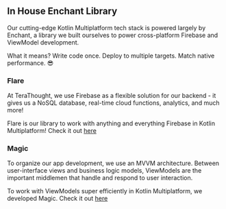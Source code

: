 ## In House Enchant Library

Our cutting-edge Kotlin Multiplatform tech stack is powered largely by Enchant, a library we built ourselves to power cross-platform Firebase and ViewModel development.

What it means? Write code once. Deploy to multiple targets. Match native performance. 😎

### Flare
At TeraThought, we use Firebase as a flexible solution for our backend - it gives us a NoSQL database, real-time cloud functions, analytics, and much more!

Flare is our library to work with anything and everything Firebase in Kotlin Multiplatform!
Check it out [here](https://terathought.github.io/flare)


### Magic
To organize our app development, we use an MVVM architecture. Between user-interface views and business logic models, ViewModels are the important middlemen that handle and respond to user interaction.

To work with ViewModels super efficiently in Kotlin Multiplatform, we developed Magic.
Check it out [here](https://terathought.github.io/magic)
